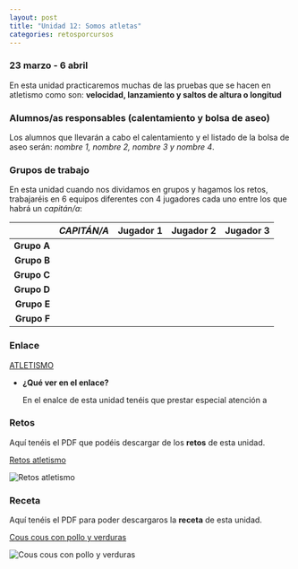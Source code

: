 ```yaml
---
layout: post
title: "Unidad 12: Somos atletas"
categories: retosporcursos
---
```


### **23 marzo - 6 abril**

En esta unidad practicaremos muchas de las pruebas que se hacen en atletismo como son: **velocidad, lanzamiento y saltos de altura o longitud**

### **Alumnos/as responsables (calentamiento y bolsa de aseo)**

Los alumnos que llevarán a cabo el calentamiento y el listado de la bolsa de aseo serán: *nombre 1, nombre 2, nombre 3 y nombre 4*.

### **Grupos de trabajo**

En esta unidad cuando nos dividamos en grupos y hagamos los retos, trabajaréis en 6 equipos diferentes con 4 jugadores cada uno entre los que habrá un *capitán/a*:

|      |*CAPITÁN/A*|Jugador 1|Jugador 2|Jugador 3|
|-----:|-----:|-----:|-----:|-----:|
|**Grupo A**|      |      |      |      |
|**Grupo B**|      |      |      |      |
|**Grupo C**|      |      |      |      |
|**Grupo D**|      |      |      |      |
|**Grupo E**|      |      |      |      |
|**Grupo F**|      |      |      |      |

### **Enlace** 

[ATLETISMO](https://danieledufis.github.io/atletismo/atletismo)

* **¿Qué ver en el enlace?**

  En el enalce de esta unidad tenéis que prestar especial atención a

### **Retos** 

Aquí tenéis el PDF que podéis descargar de los **retos** de esta unidad.

[Retos atletismo](https://danieledufis.github.io/pdfs/Atletismo-retos-4.pdf)

![Retos atletismo](https://danieledufis.github.io/images_text/Atletismo-retos-4_page-0001.jpg)

### **Receta** 

Aquí tenéis el PDF para poder descargaros la **receta** de esta unidad.

[Cous cous con pollo y verduras](https://danieledufis.github.io/pdfs/Receta-Cous%20Cous%20con%20Pollo%20y%20Verduras.pdf)

![Cous cous con pollo y verduras](https://danieledufis.github.io/images_text/Receta-Cous%20Cous%20con%20Pollo%20y%20Verduras_page-0001%20(1).jpg)


[Atletismo]:../../pdfs/Atletismo-retos-4.pdf
[Cous cous con verduras]:../../pdfs/Receta-Cous%20Cous%20con%20Pollo%20y%20Verduras.pdf
